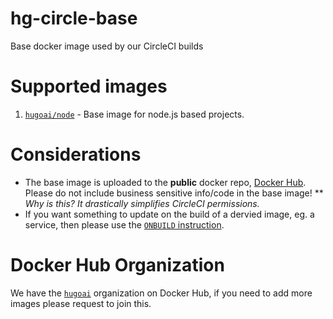 # hg-circle-base

Base docker image used by our CircleCI builds

# Supported images

1. [`hugoai/node`](https://hub.docker.com/r/hugoai/node/) - Base image for node.js based projects.

# Considerations

* The base image is uploaded to the **public** docker repo, [Docker Hub](https://hub.docker.com). Please do not include business sensitive info/code in the base image!
** *Why is this? It drastically simplifies CircleCI permissions.*
* If you want something to update on the build of a dervied image, eg. a service, then please use the [`ONBUILD` instruction](https://docs.docker.com/engine/reference/builder/#onbuild).

# Docker Hub Organization

We have the [`hugoai`](https://hub.docker.com/u/hugoai/) organization on Docker Hub, if you need to add more images please request to join this.
